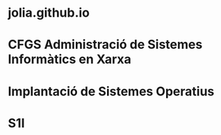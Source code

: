 # jolia.github.io
# CFGS Administració de Sistemes Informàtics en Xarxa 
# Implantació de Sistemes Operatius
# S1I
